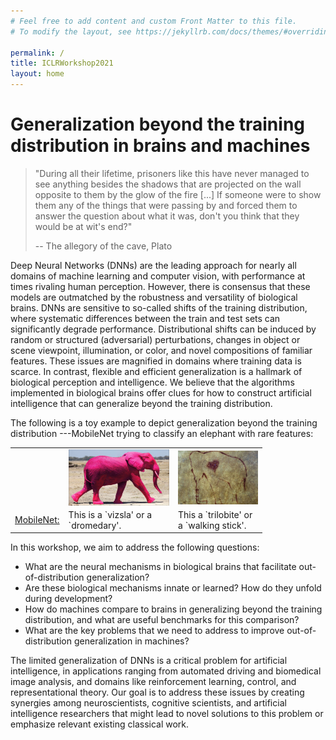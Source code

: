 ```yaml
---
# Feel free to add content and custom Front Matter to this file.
# To modify the layout, see https://jekyllrb.com/docs/themes/#overriding-theme-defaults

permalink: /
title: ICLRWorkshop2021
layout: home
---
```


#  Generalization beyond the training distribution in brains and machines 

>  "During all their lifetime, prisoners like this have never managed to see anything besides the shadows that are projected on the wall opposite to them by the glow of the fire [...] If someone were to show them any of the things that were passing by and forced them to answer the question about what it was, don't you think that they would be at wit's end?"
>
> -- The allegory of the cave, Plato

Deep Neural Networks (DNNs) are the leading approach for nearly all domains of machine learning and computer vision, with performance at times rivaling human perception. However, there is consensus that these models are outmatched by the robustness and versatility of biological brains. DNNs are sensitive to so-called shifts of the training distribution, where systematic differences between the train and test sets can significantly degrade performance. Distributional shifts can be induced by random or structured (adversarial) perturbations, changes in object or scene viewpoint, illumination, or color, and novel compositions of familiar features. These issues are magnified in domains where training data is scarce. In contrast, flexible and efficient generalization is a hallmark of biological perception and intelligence. We believe that the algorithms implemented in biological brains offer clues for how to construct artificial intelligence that can generalize beyond the training distribution.

The following is a toy example to depict generalization beyond the training distribution ---MobileNet trying to classify an elephant with rare features:



 <table style="width:80%">
  <tr>
    <td></td>
    <td><img align="center" src="https://raw.githubusercontent.com/iclr2021generalization/iclr2021generalization.github.io/main/assets/img/elephant2.jpg" width="350"></td>
    <td><img align="center" src="https://raw.githubusercontent.com/iclr2021generalization/iclr2021generalization.github.io/main/assets/img/elephant1.png" width="300"></td>
  </tr>
  <tr>
    <td>
<a href="https://storage.googleapis.com/tfjs-examples/mobilenet/dist/index.html">MobileNet:</a>
  </td>
    <td>This is a `vizsla' or a `dromedary'. </td>
    <td>This a `trilobite' or a `walking stick'.  </td>
  </tr>
</table> 







In this workshop, we aim to address the following questions: 
* What are the neural mechanisms in biological brains that facilitate out-of-distribution generalization?   
* Are these biological mechanisms innate or learned? How do they unfold during development? 
* How do machines compare to brains in generalizing beyond the training distribution, and what are useful benchmarks for this comparison?  
* What are the key problems that we need to address to improve out-of-distribution generalization in machines?   

The limited generalization of DNNs is a critical problem for artificial intelligence, in applications ranging from automated driving and biomedical image analysis, and domains like reinforcement learning, control, and representational theory. Our goal is to address these issues by creating synergies among neuroscientists, cognitive scientists, and artificial intelligence researchers that might lead to novel solutions to this problem or emphasize relevant existing classical work.

